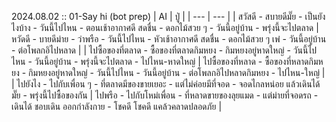 2024.08.02 :: 01-Say hi (bot prep)
| AI | ปู่ |
| --- | --- |
| สวัสดี  - สบายดีมั๊ย - เป็นยังไงบ้าง - วันนี้ไปไหน - ตอนเช้าอากาศดี สดชื่น - ดอกไม้สวย ๆ - วันนี้อยู่บ้าน - พรุ่งนี้จะไปตลาด | หวัดดี - บายดีม่าย - ว่าพรือ - วันนี้ไปไหน - หัวเช้าอากาศดี สดชื่น - ดอกไม้สวย ๆ เพ๋ - วันนี้อยู่บ้าน - ต่อโพลกอิไปหลาด |
| ไปซื้อของที่ตลาด - ซื้อของที่ตลาดกิมหยง - กิมหยงอยู่หาดใหญ่ - วันนี้ไปไหน - วันนี้อยู่บ้าน - พรุ่งนี้จะไปตลาด - ไปไหน-หาดใหญ่ | ไปซื้อของที่หลาด - ซื้อของที่หลาดกิมหยง - กิมหยงอยู่หาดใหญ่ - วันนี้ไปไหน - วันนี้อยู่บ้าน - ต่อโพลกอิไปหลาดกิมหยง - ไปไหน-ใหญ่ |
| ไปยังไง - ไปกับเพื่อน ๆ - ที่ตลาดมีของขายเยอะ - แต่ไม่ค่อยมีที่จอด - จอดไกลหน่อย แล้วเดินได้มั๊ย - พรุ่งนี้ไปซื้อของกัน | ไปพรือ - ไปกับโหม่เพื่อน - ที่หลาดขายของลุยแมด - แต่ม่ายที่จอดรถ - เดินได้ ชอบเดิน ออกกำลังกาย - โชคดี โชคดี แคล้วคลาดปลอดภัย |